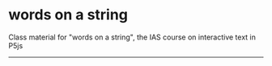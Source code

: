 # words on a string
Class material for "words on a string", the IAS course on interactive text in P5js

---
